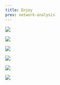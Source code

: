 ```yaml
---
title: Enjoy
prev: network-analysis
---
```


![](/images/joey1.png)

![](/images/joey2.png)

![](/images/joey3.png)

![](/images/joey4.png)

![](/images/joey5.png)

![](/images/joey6.png)
